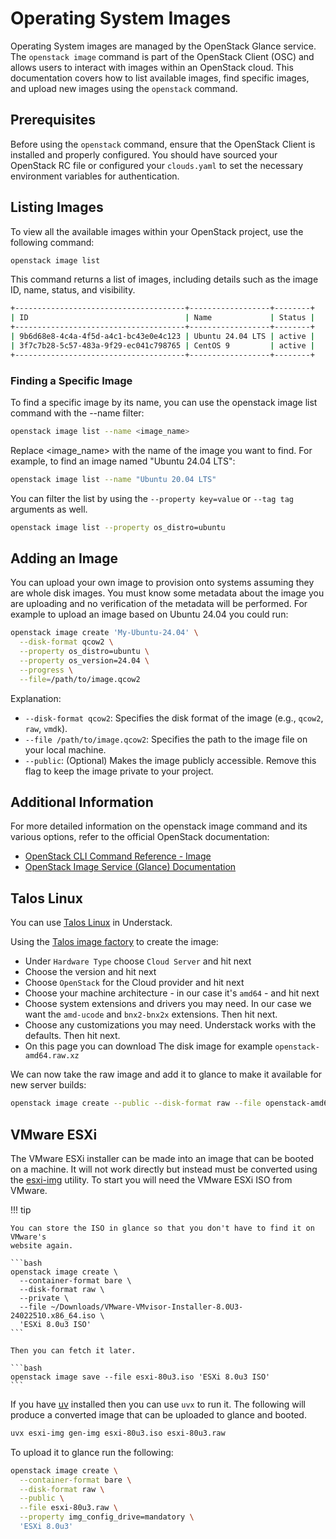 # Operating System Images

Operating System images are managed by the OpenStack Glance service. The
`openstack image` command is part of the OpenStack Client (OSC) and allows
users to interact with images within an OpenStack cloud. This documentation
covers how to list available images, find specific images, and upload new
images using the `openstack` command.

## Prerequisites

Before using the `openstack` command, ensure that the OpenStack Client is
installed and properly configured. You should have sourced your OpenStack RC
file or configured your `clouds.yaml` to set the necessary environment
variables for authentication.

## Listing Images

To view all the available images within your OpenStack project, use the following command:

```bash
openstack image list
```

This command returns a list of images, including details such as the image ID,
name, status, and visibility.

```bash title="Example Output"
+--------------------------------------+------------------+--------+
| ID                                   | Name             | Status |
+--------------------------------------+------------------+--------+
| 9b6d68e8-4c4a-4f5d-a4c1-bc43e0e4c123 | Ubuntu 24.04 LTS | active |
| 3f7c7b28-5c57-483a-9f29-ec041c798765 | CentOS 9         | active |
+--------------------------------------+------------------+--------+
```

### Finding a Specific Image

To find a specific image by its name, you can use the openstack image list command
with the --name filter:

```bash
openstack image list --name <image_name>
```

Replace <image_name> with the name of the image you want to find. For example, to
find an image named "Ubuntu 24.04 LTS":

```bash
openstack image list --name "Ubuntu 20.04 LTS"
```

You can filter the list by using the `--property key=value` or `--tag tag`
arguments as well.

```bash
openstack image list --property os_distro=ubuntu
```

## Adding an Image

You can upload your own image to provision onto systems assuming they are
whole disk images. You must know some metadata about the image you are
uploading and no verification of the metadata will be performed. For
example to upload an image based on Ubuntu 24.04 you could run:

```bash
openstack image create 'My-Ubuntu-24.04' \
  --disk-format qcow2 \
  --property os_distro=ubuntu \
  --property os_version=24.04 \
  --progress \
  --file=/path/to/image.qcow2
```

Explanation:

* `--disk-format qcow2`: Specifies the disk format of the image (e.g., `qcow2`, `raw`, `vmdk`).
* `--file /path/to/image.qcow2`: Specifies the path to the image file on your local machine.
* `--public`: (Optional) Makes the image publicly accessible. Remove this flag to keep the image private to your project.

## Additional Information

For more detailed information on the openstack image command and its various
options, refer to the official OpenStack documentation:

* [OpenStack CLI Command Reference - Image](https://docs.openstack.org/python-openstackclient/latest/cli/command-objects/image.html)
* [OpenStack Image Service (Glance) Documentation](https://docs.openstack.org/glance/latest/)

## Talos Linux

You can use [Talos Linux][talos] in Understack.

Using the [Talos image factory][talos-image-factory] to create the image:

* Under `Hardware Type` choose `Cloud Server` and hit next
* Choose the version and hit next
* Choose `OpenStack` for the Cloud provider and hit next
* Choose your machine architecture - in our case it's `amd64` - and hit next
* Choose system extensions and drivers you may need. In our case we want the `amd-ucode` and `bnx2-bnx2x` extensions. Then hit next.
* Choose any customizations you may need. Understack works with the defaults. Then hit next.
* On this page you can download The disk image for example `openstack-amd64.raw.xz`

We can now take the raw image and add it to glance to make it available for new server builds:

``` bash
openstack image create --public --disk-format raw --file openstack-amd64.raw 'Talos 1.10.0'
```

[talos]: <https://www.talos.dev/>
[talos-image-factory]: <https://factory.talos.dev/>

## VMware ESXi

The VMware ESXi installer can be made into an image that can be booted on a machine.
It will not work directly but instead must be converted using the [esxi-img][esxi-img]
utility. To start you will need the VMware ESXi ISO from VMware.

<!-- markdownlint-capture -->
<!-- markdownlint-disable MD046 -->
!!! tip

    You can store the ISO in glance so that you don't have to find it on VMware's
    website again.

    ```bash
    openstack image create \
      --container-format bare \
      --disk-format raw \
      --private \
      --file ~/Downloads/VMware-VMvisor-Installer-8.0U3-24022510.x86_64.iso \
      'ESXi 8.0u3 ISO'
    ```

    Then you can fetch it later.

    ```bash
    openstack image save --file esxi-80u3.iso 'ESXi 8.0u3 ISO'
    ```
<!-- markdownlint-restore -->

If you have [uv][uv] installed then you can use `uvx` to
run it. The following will produce a converted image that can be uploaded to
glance and booted.

```bash
uvx esxi-img gen-img esxi-80u3.iso esxi-80u3.raw
```

To upload it to glance run the following:

```bash
openstack image create \
  --container-format bare \
  --disk-format raw \
  --public \
  --file esxi-80u3.raw \
  --property img_config_drive=mandatory \
  'ESXi 8.0u3'
```

[esxi-img]: <https://github.com/rackerlabs/esxi-img>
[uv]: <https://docs.astral.sh/uv>
